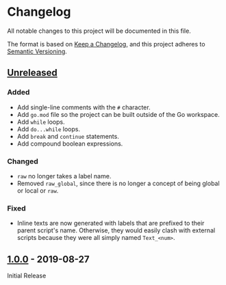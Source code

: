 # Changelog
All notable changes to this project will be documented in this file.

The format is based on [Keep a Changelog](https://keepachangelog.com/en/1.0.0/),
and this project adheres to [Semantic Versioning](https://semver.org/spec/v2.0.0.html).


## [Unreleased]
### Added
- Add single-line comments with the `#` character.
- Add `go.mod` file so the project can be built outside of the Go workspace.
- Add `while` loops.
- Add `do...while` loops.
- Add `break` and `continue` statements.
- Add compound boolean expressions.

### Changed
- `raw` no longer takes a label name.
- Removed `raw_global`, since there is no longer a concept of being global or local or `raw`.

### Fixed
- Inline texts are now generated with labels that are prefixed to their parent script's name. Otherwise, they would easily clash with external scripts because they were all simply named `Text_<num>`.

## [1.0.0] - 2019-08-27
Initial Release

[Unreleased]: https://github.com/huderlem/poryscript/compare/1.0.0...HEAD
[1.0.0]: https://github.com/huderlem/poryscript/tree/1.0.0
